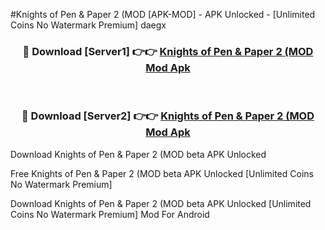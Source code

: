 #Knights of Pen & Paper 2 (MOD [APK-MOD] - APK Unlocked - [Unlimited Coins No Watermark Premium] daegx



<div align="center">

<h3>🔴 Download [Server1] 👉👉 <a href="https://momento.my/?title=Knights_of_Pen_&_Paper_2_(MOD">Knights of Pen & Paper 2 (MOD Mod Apk</a></h3><br>

<h3>🔴 Download [Server2] 👉👉 <a href="https://momento.my/?title=Knights_of_Pen_&_Paper_2_(MOD">Knights of Pen & Paper 2 (MOD Mod Apk</a></h3>
</div>



Download Knights of Pen & Paper 2 (MOD beta APK Unlocked

Free Knights of Pen & Paper 2 (MOD beta APK Unlocked [Unlimited Coins No Watermark Premium]

Download Knights of Pen & Paper 2 (MOD beta APK Unlocked [Unlimited Coins No Watermark Premium] Mod For Android
